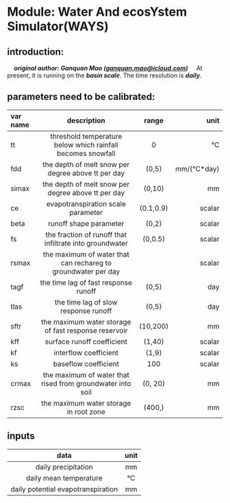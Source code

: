 # Module: Water And ecosYstem Simulator(WAYS)

## introduction:
&nbsp;&nbsp;&nbsp;&nbsp;***original author: Ganquan Mao (ganquan.mao@icloud.com)***
&nbsp;&nbsp;&nbsp;&nbsp;At present, it is running on the ***basin scale***. The time resolution is ***daily***.

## parameters need to be calibrated:
| var name | description | range | unit |
|:-------- |:-----------------------------------------------------------------------------------:|:---------:| ----------:|
| tt | threshold temperature below which rainfall becomes snowfall | 0 | ℃ | 
| fdd | the depth of melt snow per degree above tt per day | (0,5) | mm/(℃\*day) |
| simax | the depth of melt snow per degree above tt per day | (0,10) | mm |
| ce | evapotranspiration scale parameter  | (0.1,0.9) | scalar |
| beta | runoff shape parameter | (0,2) | scalar |
| fs | the fraction of runoff that infiltrate into groundwater | (0,0.5) | scalar |
| rsmax | the maximum of water that can rechareg to groundwater per day |  | scalar |
| tagf | the time lag of fast response runoff | (0,5) | day |
| tlas | the time lag of slow response runoff | (0,5) | day |
| sftr | the maximum water storage of fast response reservoir | (10,200) | mm |
| kff | surface runoff coefficient | (1,40) | scalar |
| kf | interflow coefficient| (1,9) | scalar |
| ks | baseflow coefficient| 100 | scalar |
| crmax | the maximum of water that rised from groundwater into soil | (0, 20) | mm |
| rzsc | the maximum water storage in root zone | (400,) | mm |

## inputs
| data | unit |
|:------------------------------------------:|:----------:|
| daily precipitation | mm |
| daily mean temperature | ℃ |
| daily potential evapotranspiration | mm |


